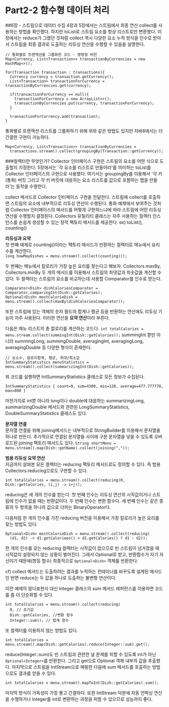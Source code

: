 # Part2-2 함수형 데이터 처리
##6장 - 스트림으로 데이터 수집
4장과 5장에서는 스트림에서 최종 연산 collect를 사용하는 방법을 확인했다. 하지만 toList로 스트림 요소를 항상 리스트로만 변환했다. 이 장에서는 reduce가 그랬던  것처럼 collect 역시 다양한 요소 누적 방식을 인수로 받아서 스트림을 최종 결과로 도출하는 리듀싱 연산을 수행할 수 있음을 설명한다.
```
// 통화별로 트랜잭션을 그룹화한 코드 - 명령형 버전
Map<Currency, List<Transaction>> transactionByCurrencies = new HashMap<>();

for(Transaction transaction : transactions){
  Currency currency = transaction.getCurrency();
  List<Transaction> transactionForCurrency = transactionByCurrencies.get(currency);
  
  if(transactionForCurrency == null){
    transactionForCurrency = new ArrayList<>();
    transactionByCurrencies.put(currency, transactionForCurrency);
  }
  
  transactionForCurrency.add(transaction);
}
```
통화별로 트랜잭션 리스트를 그룹화하기 위해 위와 같은 방법도 있지만 자바8에서는 더 간결한 구현이 가능하다.
```
Map<Currency, List<Transaction>> transactionByCurrencies = 
  transactions.stream().collect(groupingBy(Transaction::getCurrency));
```
###컬렉터란 무엇인가?
Collector 인터페이스 구현은 스트림의 요소를 어떤 식으로 도출할지 지정한다. 5장에서는 '각 요소를 리스트로 만들어라'를 의미하는 toList를 Collector 인터페이스의 구현으로 사용했다. 여기서는 groupingBy를 이용해서 '각 키(통화) 버킷 그리고 각 키 버킷에 대응하는 요소 리스트를 값으로 포함하는 맵을 만들라'는 동작을 수행한다.<br>

collect 메서드로 Collector 인터페이스 구현을 전달한다. 스트림에 collect를 호출하면 스트림의 요소에 내부적으로 리듀싱 연산이 수행된다. 통화 예제에서 보여주는 것처럼 Collector 인터페이스의 메서드를 어떻게 구현하느냐에 따라 스트림에 어떤 리듀싱 연산을 수행할지 결정된다. Collectors 유틸리티 클래스는 자주 사용하는 컬렉터 인스턴스를 손쉽게 생성할 수 있는 정적 팩토리 메서드를 제공한다. ex) toList(), counting()<br>

**리듀싱과 요약**<br>
첫 번째 예제로 counting()이라는 팩토리 메서드가 반환하는 컬렉터로 메뉴에서 요리 수를 계산한다.<br>
`long howMayDishes = menu.stream().collect(counting());` <br>

두 번째는 메뉴에서 칼로리가 가장 높은 요리를 찾는다고 해보자. Collectors.maxBy, Collectors.minBy 두 개의 메서드를 이용해서 스트림의 최댓값과 최솟값을 계산할 수 있다. 두 컬렉터는 스트림의 요소를 비교하는데 사용할 Comparator를 인수로 받는다.
```
Comparator<Dish> dishCaloriesComparator = Comparator.comparingInt(Dish::getCalories);
Optional<Dish> mostCalorieDish = menu.stream().collect(maxBy(dishCaloriesComparator));
```
또한 스트림에 있는 객체의 숫자 필드의 합계나 평균 등을 반환하는 연산에도 리듀싱 기능이 자주 사용된다. 이러한 연산을 **요약 연산**이라 부른다.<br>

다음은 메뉴 리스트의 총 칼로리를 계산하는 코드다.
`
int totalCalories = menu.stream.collect(summingInt(Dish::getCalories));
` 
summingInt 뿐만 아니라 summingLong, summingDouble, averagingInt, averagingLong, averagingDouble 등 다양한 형식이 존재한다.

```
// 요소수, 칼로리합계, 평균, 최대/최소값 
IntSummaryStatistics menuStatistics = menu.stream().collect(summarizingInt(Dish::getCalories));
```

위 코드를 실행하면 IntSummaryStatistics 클래스로 모든 정보가 수집된다.

```
IntSummaryStatistics { count=9, sum=4300, min=120, average=477.777778, max=800 }
```
마찬가지로 int뿐 아니라 long이나 double에 대응하는 summarizingLong, summarizingDouble 메서드와 관련된 LongSummaryStatistics, DoubleSummaryStatistics 클래스도 있다. <br>

**문자열 연결**<br>
문자열 연결을 위해 joining메서드는 내부적으로 StringBuilder를 이용해서 문자열을 하나로 만든다. 추가적으로 연결된 문자열들 사이에 구분 문자열을 넣을 수 있도록 오버로드된 joining 팩토리 메서드도 있다.
`String shortMenu = menu.stream().map(Dish::getName).collect(joining(","));`<br>

**범용 리듀싱 요약 연산**<br>
지금까지 살펴본 모든 컬렉터는 reducing 팩토리 메서드로도 정의할 수 있다. 즉 범용 Collectors.reducing으로도 구현할 수 있다. 
```
int totalCalories = menu.stream().collect(reducing(0, Dish::getCalories, (i,j) -> i+j));
```
reducing은 세 개의 인수를 받는다. 첫 번째 인수는 리듀싱 연산의 시작값이거나 스트림에 인수가 없을 때는 반환값이다. 두 번째 인수는 변환 함수다. 세 번째 인수는 같은 종류의 두 항목을 하나의 값으로 더하는 BinaryOperator다. <br>

다음처럼 한 개의 인수를 가진 reducing 버전을 이용해서 가장 칼로리가 높은 요리를 찾는 방법도 있다.
```
Optional<Dish> mostCalorieDish = menu.stream().collect(reducing(
  (d1, d2) -> d1.getCaloriees() > d2.getCalories() ? d1 : d2));
```
한 개의 인수를 갖는 reducing 컬렉터는 시작값이 없으므로 빈 스트림이 넘겨졌을 때 시작값이 설정되지 않는 상황이 벌어진다. 그래서 Optional로 받고, 반환함수가 자기 자신이기 때문에(항등 함수) 최종적으로 `Optional<Dish>` 객체를 반환한다.<br>

cf) collect 메서드는 도출하려는 결과를 누적하는 컨테이너를 바꾸도록 설계된 메서드인 반면 reduce는 두 값을 하나로 도출하는 불변형 연산이다.<br>

이전 예제의 람다표현식 대신 Integer 클래스의 sum 메서드 레퍼런스를 이용하면 코드를 좀 더 단순화할 수 있다. 
```
int totalCalories = menu.stream().collect(reducing(
  0, // 초기값
  Dish::getCalories, //변환 함수
  Integer::sum)); // 합계 함수
```
또 컬렉터를 이용하지 않는 방법도 있다.
```
int totalCalories = menu.stream().map(Dish::getCalories).reduce(Integer::sum).get();
```
reduce(Integer::sum)도 빈 스트림과 관련한 널 문제를 피할 수 있도록 int가 아닌 `Optional<Integer>`를 반환한다. 그리고 get으로 Optional 객체 내부의 값을 추출했다. 마지막으로 스트림을 IntStream으로 매핑한 다음에 sum 메서드를 호출하는 방법으로도 결과를 얻을 수 있다.
```
int totalCalories = menu.stream().mapToInt(Dish::getCalories).sum();
```
마지막 방식이 가독성이 가장 좋고 간결하다. 또한 IntStream 덕분에 자동 언박싱 연산을 수행하거나 Integer를 int로 변환하는 과정을 피할 수 있으므로 성능까지 좋다.<br>

